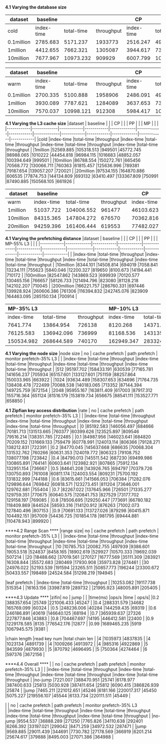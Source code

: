 ****4.1 Varying the database size****

|dataset	    | baseline    |            |            |  CP         |            |            |    PP       |            |            |  MP         |            |            |
|------------|-------------|------------|------------|-------------|------------|------------|-------------|------------|------------|-------------|------------|------------|
|cold	       |index-time	  |total-time	 |throughput  |index-time   |total-time  |throughput	 |index-time	  |total-time	 |throughput	 |index-time	  |total-time	 |throughput  |
|0.1million	 |2785.683	    |5171.237	   |1933773	    |2516.247	    |4966.924	   |2019746	    |2512.736	    |5017.684	   |2000517	    |2577.269	    |5000.016	   |1992873     |
|1million	   |4412.655	    |7662.321	   |1305087	    |3944.617	    |7343.861	   |1363388	    |3743.551	    |7140.488	   |1400484	    |4033.247	    |7363.247	   |1360058     |
|10million	  |7677.967	    |10973.232	  |909929	     |6007.799	    |10246.326   |966627	     |5110.469	    |9434.413	   |1048832	    |6636.167   	 |10154.593   |989835      |

|dataset	    | baseline    |            |            |  CP         |            |            |    PP       |            |            |  MP         |            |            |
|------------|-------------|------------|------------|-------------|------------|------------|-------------|------------|------------|-------------|------------|------------|
|warm	       |index-time	  |total-time	 |throughput	 |index-time	  |total-time	 |throughput	 |index-time	  |total-time	 |throughput	 |index-time	  |total-time	 |throughput  |
|0.1million	 |2700.335	    |5100.888	   |1958906	    |2486.091	    |4947.957	   |2021036	    |2451.989	    |4900.555	   |2049704	    |2477.381	    |4936.757	   |1998964     |
|1million	   |3930.089	    |7787.621	   |1284089	    |3637.653	    |7345.494	   |1372112	    |3444.871	    |7000.987	   |1436741	    |3622.004	    |7346.721	   |1368891     |
|10million	  |7570.037	    |10998.121	  |912308	     |5984.417	    |10113.571	  |991198	     |5032.971	    |9475.301	   |1043264	    |6847.249	    |10011.189	  |990347      |

****4.1 Varying the L3 cache size****
|dataset	    | baseline    |            |            |  CP         |            |            |    PP       |            |            |  MP         |            |            |
|------------|-------------|------------|------------|-------------|------------|------------|-------------|------------|------------|-------------|------------|------------|
|cold	       |index-time	  |total-time	 |throughput	 |index-time	  |total-time	 |throughput	 |index-time	  |total-time	 |throughput	 |index-time	  |total-time	 |throughput  |
|1million	   |52569.885	   |105318.513	 |949501	     |45772.745	   |98988.065	  |1010222	    |44454.818	   |96984.115	  |1016683	    |48852.057	   |100394.649	 |999501      |
|10million	  |86788.554	   |150272.761	 |665456	     |70568.772	   |130066.711	 |760363	     |61815.457	   |125636.996	 |789381	     |79187.654	   |139057.207	 |720021      |
|20million	  |97534.155	   |164870.886	 |606535	     |77874.753	   |144134.809	 |693132	     |63410.497	   |133367.809	 |750991	     |87490.885	   |150568.105	 |661926      |

|dataset	    | baseline    |            |            |  CP         |            |            |    PP       |            |            |  MP         |            |            |
|------------|-------------|------------|------------|-------------|------------|------------|-------------|------------|------------|-------------|------------|------------|
|warm	       |index-time	  |total-time	 |throughput	 |index-time	  |total-time	 |throughput	 |index-time	  |total-time	 |throughput	 |index-time	  |total-time	 |throughput  |
|1million	   |51037.722	   |104006.552	 |961477	     |46103.623	   |99584.017	  |1004177	    |45353.498	   |95741.201	  |1038664	    |47859.033	   |100000.096	 |1000547     |
|10million	  |84315.365	   |147804.272	 |676570	     |70362.816	   |134856.645	 |741528	     |62323.646	   |126683.936	 |790046	     |79513.632	   |139857.965	 |720437      |
|20million	  |94259.396	   |161406.444	 |619553	     |77482.027	   |143184.732	 |699419	     |67287.122	   |133982.971	 |751512	     |87104.638	   |150406.359	 |663484      |

****4.1 Varying the prefetching distance****
|dataset	    | baseline    |            |            |  CP         |            |            |    PP       |            |            |  MP-55% L3  |            |            |
|------------|-------------|------------|------------|-------------|------------|------------|-------------|------------|------------|-------------|------------|------------|
|	           |index-time	  |total-time	 |throughput	 |index-time	  |total-time	 |throughput	 |index-time	  |total-time	 |throughput	 |index-time	  |total-time	 |throughput  |
|10million	  |8344.101	    |14508.814	  |694019	     |7058.841	    |13234.111	  |755623	     |5840.046	    |12200.327	  |819650	     |8100.673	    |14194.441	  |710172      |
|100million	 |82547.862	   |143869.523	 |699939	     |70120.577	   |130465.156	 |766657	     |58126.733	   |121494.796	 |823080	     |81128.218	   |142102.207	 |710045      |
|200million	 |166221.757	  |286760.331	 |697446	     |139928.924	  |260606.386	 |761306	     |116394.832	  |242745.076	 |823909	     |164463.095	  |285150.134	 |700914      |

| MP-35% L3		 |            |            |  MP-10% L3	 |            |            |
|-------------|------------|------------|-------------|------------|------------|
|index-time	  |total-time	 |throughput	 |index-time	  |total-time	 |throughput  |
|7641.774	    |13864.954	  |726138	     |8120.268	    |14371.589	  |699874      |
|76125.583	   |136942.096	 |736999	     |81168.536	   |143135.949	 |704043      |
|150534.982	  |268644.589	 |740170	     |162949.347	  |283324.619	 |699928      |

****4.1 Varying the node size****
|node size	|    no			                        |   cache prefetch			            |    path prefetch			            |     monitor prefetch-35% L3		    |
|	          |index-time	|total-time	|throughput	|index-time	|total-time	|throughput	|index-time	|total-time	|throughput	|index-time	|total-time	|throughput |
|512	      |95197.702	|158433.191	|630539	    |77165.781	|141656.237	|705934	    |65157.601	|133127.601	|751159	    |88257.864	|150033.965	|663922     |
|1024	      |93634.489	|158307.653	|634696	    |71764.735	|138408.478	|722499	    |70088.538	|140183.065	|713352	    |87144.394	|149725.759	|672154     |
|2048	      |95955.167	|163811.409	|617003	    |87917.312	|155716.364	|651124	    |81516.179	|153819.734	|656675	    |88541.111	|153527.771	|658850     |

****4.1 Zipfian key access distribution****
|rate	| no			                            |   cache prefetch			              |    path prefetch			              |    monitor prefetch-35% L3		     |
|	    |index-time	|total-time	 |throughput	|index-time	|total-time	 |throughput	|index-time	|total-time	 |throughput	|index-time	|total-time	 |throughput |
|0	  |85192.583	|146056.497	 |684666	    |70181.713	|131513.665	 |760377	    |60399.626	|123525.897	 |809546	    |79516.214	|138351.785	 |722485     |
|0.1	|84987.956	|146023.641	 |684820	    |70209.152	|131669.133	 |759479	    |60778.991	|124013.114	 |806366	    |79128.271	|138212.831	 |722391     |
|0.2	|84770.045	|145637.668	 |686635	    |70068.304	|131532.762	 |760266	    |60631.353	|124019.772	 |806323	    |79108.752	|138077.198	 |723842     |
|0.4	|84790.013	|145511.542	 |687230	    |69499.986	|130865.891	 |764141	    |60603.641	|123982.921	 |807865	    |75912.134	|132951.154	 |736667     |
|0.5	|84641.208	|143926.765	 |694797	    |70379.726	|130750.893	 |761008	    |60811.174	|124003.554	 |809231	    |75700.192	|131832.999	 |744188     |
|0.6	|83615.661	|141566.053	 |706384	    |71282.076	|129896.644	 |769842	    |60818.571	|123273.451	 |811204	    |73646.001	|129762.681	 |755404     |
|0.7	|82267.022	|137645.966	 |726501	    |71335.277	|129759.351	 |770675	    |60640.575	|120841.753	 |827529	    |73177.702	|129158.197	 |769085     |
|0.8	|78506.695	|129250.447	 |773691	    |66780.182	|118409.869	 |844524	    |58593.316	|114120.912	 |876263	    |71002.073	|127840.496	 |807153     |
|0.9	|70691.133	|113727.026	 |879298	    |60415.871	|104492.151	 |957009	    |54436.725	|101854.178	 |981795	    |69444.881	|110478.943	 |899920     |

****4.2 Range Scan **** 
|range size|	no			                            | cache prefetch			                |    path prefetch			              |    monitor prefetch-35% L3		      |
|	         |index-time	|total-time	 |throughput	|index-time	|total-time	 |throughput	|index-time	|total-time	 |throughput	|index-time	|total-time	 |throughput  |
|10	       |10785.753	  |20082.755	 |497939	    |9386.601	  |19053.518	 |524837	    |8458.165 	|18902.619	 |529927	    |10570.333	|19692.039	 |507214      |
|20	       |18488.662	  |37019.561	 |270127	    |16777.569	|35111.309	 |283921	    |16308.844	|35572.683	 |280469	    |17930.908	|35973.828	 |274461      |
|30	       |24976.022	  |52193.539	 |191594	    |23265.511	|50857.773	 |196244	    |23300.672	|50433.557	 |198489	    |24524.584	|51298.219	 |194945      |
 
|leaf prefetch		                    |
|index-time	|total-time	 |throughput  |
|10253.082	|19117.738	 |515354      |
|16163.156	|33987.819	 |289732      |
|21995.923	|48005.891	 |205405      |


****4.3 Update **** 
|zifin| no		              |   jump	           |
|	    |time(ms)	    |ops/s	|time	        | ops/s|
|0.2	|388357.654	  |25749	|221006.433	  |45247 |
|0.4	|288331.579	  |34682	|165769.099	  |60324 |
|0.5	|248236.006	  |40284	|144259.435	  |69319 |
|0.6	|246186.891	  |40619	|146640.125	  |68194 |
|0.7	|365939.637	  |27326	|227877.846	  |43883 |
|0.8	|704467.697	  |14195	|446412.581	  |22400 |
|0.9	|1229178.585	|8135	  |776542.176	  |12877 |
|0.99	|1689465.235	|5919	  |1067945.575	|9381  |

|chain length	 |read key num	 |total chain len  |
|4	           |1035973	       |4837835          |
|4	           |1023134	       |4891739          |
|4	           |1009266	       |4913972          |
|4	           |985316	       |4922869          |
|5	           |943599	       |4879930          |
|5	           |870792	       |4696495          |
|5	           |750364	       |4274464          |
|6	           |597376	       |3672156          |

****4.4 Overall **** 
|   	      |       no			                      |     cache prefetch			            |     path prefetch			            |   monitor prefetch-35% L3		       |
|	          |index-time	|total-time	 |throughput	|index-time	|total-time	 |throughput	|index-time	|total-time	|throughput	|index-time	|total-time	|throughput  |
|no-jump  	|7221.007	  |388470.951	 |25741	      |6178.977	  |387400.633	 |25813	      |5030.928	  |387411.654	|25812	    |6090.415	  |386826.939	|25874       |
|jump  	    |7465.211	  |221012.651	 |45246	      |6181.166	  |220017.317	 |45450	      |5075.227	  |219556.107	|45544	    |6133.734	  |220111.511	|45449       |

|   	      |       no			                      |     cache prefetch			            |     path prefetch			            |   monitor prefetch-35% L3		
|	          |index-time	|total-time	 |throughput	|index-time	|total-time	 |throughput	|index-time	|total-time	|throughput	|index-time	|total-time	|throughput  |
|no-jump  	|9554.537	  |36888.289	 |271250	    |7765.826	  |34110.638	 |292401	    |6266.392	  |33197.021	|299042	    |8471.259	  |34972.532	|287471      |
|jump  	    |9569.885	  |29011.439	 |344691	    |7730.782	  |27178.569	 |366919	    |6201.214	  |25674.617	|379888	    |8495.003	  |27071.386	|364988      |



